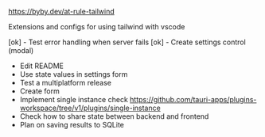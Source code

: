 https://byby.dev/at-rule-tailwind

Extensions and configs for using tailwind with vscode

[ok] - Test error handling when server fails
[ok] - Create settings control (modal)

- Edit README
- Use state values in settings form
- Test a multiplatform release
- Create form
- Implement single instance check https://github.com/tauri-apps/plugins-workspace/tree/v1/plugins/single-instance
- Check how to share state between backend and frontend
- Plan on saving results to SQLite
